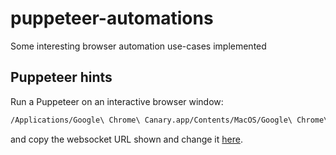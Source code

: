 # puppeteer-automations

Some interesting browser automation use-cases implemented

## Puppeteer hints

Run a Puppeteer on an interactive browser window:

```bash
/Applications/Google\ Chrome\ Canary.app/Contents/MacOS/Google\ Chrome\ Canary --remote-debugging-port=9222
```

and copy the websocket URL shown and change it [here](./src/funcs/browser.js#L13).
